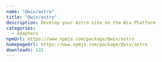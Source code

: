 ```yaml
---
name: "@wix/astro"
title: "@wix/astro"
description: Develop your Astro site on the Wix Platform
categories:
  - adapters
npmUrl: https://www.npmjs.com/package/@wix/astro
homepageUrl: https://www.npmjs.com/package/@wix/astro
downloads: 131
---
```

